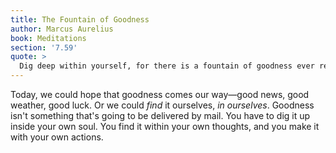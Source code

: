 ```yaml
---
title: The Fountain of Goodness
author: Marcus Aurelius
book: Meditations
section: '7.59'
quote: >
  Dig deep within yourself, for there is a fountain of goodness ever ready to flow if you will keep digging.
---
```


Today, we could hope that goodness comes our way—good news, good weather, good luck. Or we could _find_ it ourselves, _in ourselves_. Goodness isn't something that's going to be delivered by mail. You have to dig it up inside your own soul. You find it within your own thoughts, and you make it with your own actions.
